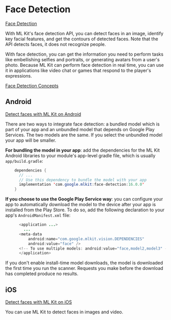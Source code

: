 # Face Detection

[Face Detection](https://developers.google.com/ml-kit/vision/face-detection)

With ML Kit's face detection API, you can detect faces in an image, identify key facial features, and get the contours of detected faces. Note that the API detects faces, it does not recognize people.

With face detection, you can get the information you need to perform tasks like embellishing selfies and portraits, or generating avatars from a user's photo. Because ML Kit can perform face detection in real time, you can use it in applications like video chat or games that respond to the player's expressions.

[Face Detection Concepts](https://developers.google.com/ml-kit/vision/face-detection/face-detection-concepts)

## Android

[Detect faces with ML Kit on Android](https://developers.google.com/ml-kit/vision/face-detection/android)

There are two ways to integrate face detection: a bundled model which is part of your app and an unbundled model that depends on Google Play Services. The two models are the same. If you select the unbundled model your app will be smaller.

**For bundling the model in your app**:
add the dependencies for the ML Kit Android libraries to your module's app-level gradle file, which is usually `app/build.gradle`:

```java
    dependencies {
      // ...
      // Use this dependency to bundle the model with your app
      implementation 'com.google.mlkit:face-detection:16.0.0'
    }
```

**If you choose to use the Google Play Service way**:
you can configure your app to automatically download the model to the device after your app is installed from the Play Store. To do so, add the following declaration to your app's `AndroidManifest.xml` file:

```java
      <application ...>
        ...
      <meta-data
          android:name="com.google.mlkit.vision.DEPENDENCIES"
          android:value="face" />
      <!-- To use multiple models: android:value="face,model2,model3" -->
      </application>
```

If you don't enable install-time model downloads, the model is downloaded the first time you run the scanner. Requests you make before the download has completed produce no results.

## iOS
[Detect faces with ML Kit on iOS](https://developers.google.com/ml-kit/vision/face-detection/ios)

You can use ML Kit to detect faces in images and video.
